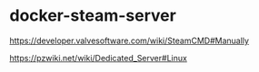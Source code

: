 # docker-steam-server

https://developer.valvesoftware.com/wiki/SteamCMD#Manually

https://pzwiki.net/wiki/Dedicated_Server#Linux
